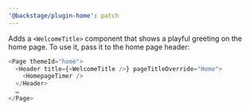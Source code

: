 ```yaml
---
'@backstage/plugin-home': patch
---
```


Adds a `<WelcomeTitle>` component that shows a playful greeting on the home page.
To use it, pass it to the home page header:

```typescript
<Page themeId="home">
  <Header title={<WelcomeTitle />} pageTitleOverride="Home">
    <HomepageTimer />
  </Header>
  …
</Page>
```
